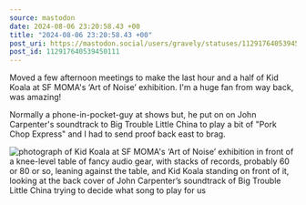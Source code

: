 ```yaml
---
source: mastodon
date: 2024-08-06 23:20:58.43 +00
title: "2024-08-06 23:20:58.43 +00"
post_uri: https://mastodon.social/users/gravely/statuses/112917640539450111
post_id: 112917640539450111
---
```

Moved a few afternoon meetings to make the last hour and a half of Kid Koala at SF MOMA's ‘Art of Noise’ exhibition. I'm a huge fan from way back, was amazing!

Normally a phone-in-pocket-guy at shows but, he put on on John Carpenter's soundtrack to Big Trouble Little China to play a bit of "Pork Chop Express" and I had to send proof back east to brag.


![photograph of Kid Koala at SF MOMA's ‘Art of Noise’ exhibition in front of a knee-level table of fancy audio gear, with stacks of records, probably 60 or 80 or so, leaning against the table, and Kid Koala standing on front of it, looking at the back cover of John Carpenter’s soundtrack of Big Trouble Little China trying to decide what song to play for us](/images/112917640286381551.jpeg)

